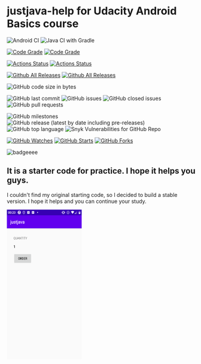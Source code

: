 # justjava-help for Udacity Android Basics course

![Android CI](https://github.com/LaszloLajosT/justjava-help/workflows/Android%20CI/badge.svg)
![Java CI with Gradle](https://github.com/LaszloLajosT/justjava-help/workflows/Java%20CI%20with%20Gradle/badge.svg)

[![Code Grade](https://www.code-inspector.com/project/9768/score/svg)](https://www.code-inspector.com)
[![Code Grade](https://www.code-inspector.com/project/9768/status/svg)](https://www.code-inspector.com)

[![Actions Status](https://github.com/laszlolajost/justjava-help/workflows/gradle/badge.svg)](https://github.com/laszlolajost/justjava-help/actions)
[![Actions Status](https://github.com/RobDWaller/csp-generator/workflows/Build%20and%20Test/badge.svg)](https://github.com/RobDWaller/csp-generator/actions)

[![Github All Releases](https://img.shields.io/github/downloads/laszlolajost/justjava-help/total.svg)]() [![Github All Releases](https://img.shields.io/github/downloads/laszlolajost/justjava-help/total.svg)]()


![GitHub code size in bytes](https://img.shields.io/github/languages/code-size/laszlolajost/justjava-help)

![GitHub last commit](https://img.shields.io/github/last-commit/laszlolajost/justjava-help)
![GitHub issues](https://img.shields.io/github/issues/laszlolajost/justjava-help?style=plastic)
![GitHub closed issues](https://img.shields.io/github/issues-closed/laszlolajost/justjava-help)
![GitHub pull requests](https://img.shields.io/github/issues-pr/laszlolajost/justjava-help?color=yellow)

![GitHub milestones](https://img.shields.io/github/milestones/open/laszlolajost/justjava-help)
![GitHub release (latest by date including pre-releases)](https://img.shields.io/github/v/release/laszlolajost/justjava-help?include_prereleases)
![GitHub top language](https://img.shields.io/github/languages/top/laszlolajost/justjava-help)
![Snyk Vulnerabilities for GitHub Repo](https://img.shields.io/snyk/vulnerabilities/github/laszlolajost/justjava-help)


[![GitHub Watches](https://img.shields.io/github/watchers/laszlolajost/justjava-help.svg?style=social&label=Watch&maxAge=2592000)](https://github.com/laszlolajost/justjava-help/watchers)
[![GitHub Starts](https://img.shields.io/github/stars/laszlolajost/justjava-help.svg?style=social&label=Star&maxAge=2592000)](https://github.com/laszlolajost/justjava-help/stargazers)
[![GitHub Forks](https://img.shields.io/github/forks/laszlolajost/justjava-help.svg?style=social&label=Fork&maxAge=2592000)](https://github.com/laszlolajost/justjava-help/network)

![badgeeee](https://buildstats.info/github/chart/laszlolajost/justjava-help)

## It is a starter code for practice. I hope it helps you guys.
I couldn't find my original starting code, so I decided to build a stable version. I hope it helps and you can continue your study.


<img src="/Screenshot.png" width="200" height="400" />
